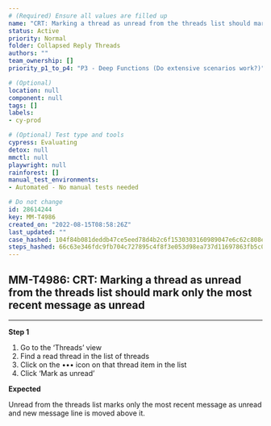 ```yaml
---
# (Required) Ensure all values are filled up
name: "CRT: Marking a thread as unread from the threads list should mark only the most recent message as unread"
status: Active
priority: Normal
folder: Collapsed Reply Threads
authors: ""
team_ownership: []
priority_p1_to_p4: "P3 - Deep Functions (Do extensive scenarios work?)"

# (Optional)
location: null
component: null
tags: []
labels: 
- cy-prod

# (Optional) Test type and tools
cypress: Evaluating
detox: null
mmctl: null
playwright: null
rainforest: []
manual_test_environments: 
- Automated - No manual tests needed

# Do not change
id: 28614244
key: MM-T4986
created_on: "2022-08-15T08:58:26Z"
last_updated: ""
case_hashed: 104f84b081deddb47ce5eed78d4b2c6f1530303160989047e6c62c808ec0dab317d8388095372b6aa72609b08962d8ea
steps_hashed: 66c63e346fdc9fb704c727895c4f8f3e053d98ea737d11697863fb5c06156b8b1ac51345a48a14c2953d8ca953372ede
---
```


<!-- (Auto-generated) Based on frontmatter's "key" and "name" -->

## MM-T4986: CRT: Marking a thread as unread from the threads list should mark only the most recent message as unread

---

**Step 1**

1. Go to the ‘Threads’ view
2. Find a read thread in the list of threads
3. Click on the ••• icon on that thread item in the list
4. Click ‘Mark as unread’

**Expected**

Unread from the threads list marks only the most recent message as unread and new message line is moved above it.
